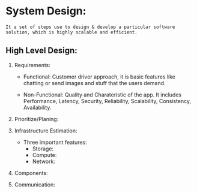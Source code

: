 # System Design:

    It a set of steps use to design & develop a particular software solution, which is highly scalable and efficient.

## High Level Design:

1. Requirements:

   - Functional:
     Customer driver approach, it is basic features like chatting or send images and stuff that the users demand.

   - Non-Functional:
     Quality and Charateristic of the app.
     It includes Performance, Latency, Security, Reliability, Scalability, Consistency, Availability.

2. Prioritize/Planing:

3. Infrastructure Estimation:

   - Three important features:
     - Storage:
     - Compute:
     - Network:

4. Components:

5. Communication:
